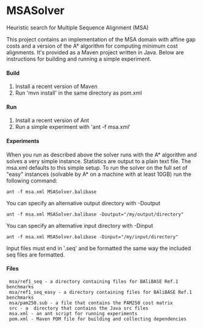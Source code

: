 MSASolver
=========

Heuristic search for Multiple Sequence Alignment (MSA)

This project contains an implementation of the MSA domain with affine
gap costs and a version of the A* algorithm for computing minimum cost
alignments.  It's provided as a Maven project written in Java.  Below
are instructions for building and running a simple experiment.

#### Build

1. Install a recent version of Maven
2. Run 'mvn install' in the same directory as pom.xml

#### Run

1. Install a recent version of Ant
2. Run a simple experiment with 'ant -f msa.xml'

#### Experiments

When you run as described above the solver runs with the A* algorithm
and solves a very simple instance.  Statistics are output to a
plain text file.  The msa.xml defaults to this simple setup.  To run
the solver on the full set of "easy" instances (solvable by A* on a
machine with at least 10GB) run the following command:

    ant -f msa.xml MSASolver.balibase

You can specify an alternative output directory with -Doutput

    ant -f msa.xml MSASolver.balibase -Doutput="/my/output/directory"

You can specify an alternative input directory with -Dinput

    ant -f msa.xml MSASolver.balibase -Dinput="/my/input/directory"

Input files must end in '.seq' and be formatted the same way the
included seq files are formatted.

#### Files

     msa/ref1_seq - a directory containing files for BAliBASE Ref.1 benchmarks  
     msa/ref1_seq_easy - a directory containing files for BAliBASE Ref.1 benchmarks  
     msa/pam250.sub - a file that contains the PAM250 cost matrix  
     src - a  directory that contains the Java src files  
     msa.xml - an ant script for running experiments  
     pom.xml - Maven POM file for building and collecting dependencies  